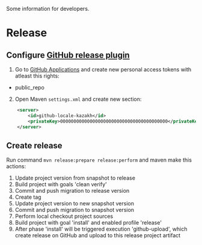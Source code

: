 Some information for developers.

# Release

## Configure [GitHub release plugin](https://github.com/jutzig/github-release-plugin)

1. Go to [GitHub Applications](https://github.com/settings/applications) and create new personal access tokens with atleast this rights:
  * public_repo
2. Open Maven `settings.xml` and create new section:
```xml
	<server>
		<id>github-locale-kazakh</id>
		<privateKey>0000000000000000000000000000000000000000</privateKey>
	</server>
```

## Create release

Run command `mvn release:prepare release:perform` and maven make this actions:
1. Update project version from snapshot to release
1. Build project with goals 'clean verify'
1. Commit and push migration to release version
1. Create tag
1. Update project version to new snapshot version
1. Commit and push migration to snapshot version
1. Perform local checkout project sources
1. Build project with goal 'install' and enabled profile 'release'
1. After phase 'install' will be triggered execution 'github-upload', which create release on GitHub and upload to this release project artifact
